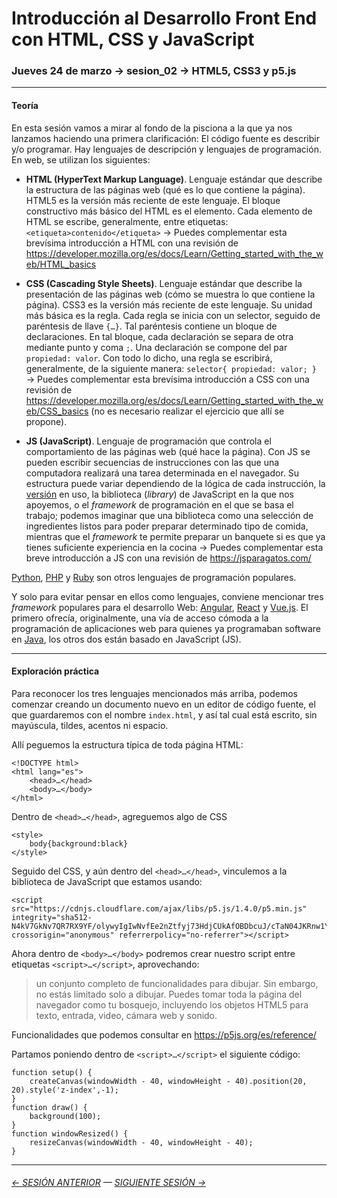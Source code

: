 # Introducción al Desarrollo Front End con HTML, CSS y JavaScript

### Jueves 24 de marzo → sesion_02 → HTML5, CSS3 y p5.js

- - - - - - - - 

#### Teoría

En esta sesión vamos a mirar al fondo de la pisciona a la que ya nos lanzamos haciendo una primera clarificación: El código fuente es describir y/o programar. Hay lenguajes de descripción y lenguajes de programación. En web, se utilizan los siguientes:

- **HTML (HyperText Markup Language)**. Lenguaje estándar que describe la estructura de las páginas web (qué es lo que contiene la página). HTML5 es la versión más reciente de este lenguaje. El bloque constructivo más básico del HTML es el elemento. Cada elemento de HTML se escribe, generalmente, entre etiquetas: `<etiqueta>contenido</etiqueta>` → Puedes complementar esta brevísima introducción a HTML con una revisión de https://developer.mozilla.org/es/docs/Learn/Getting_started_with_the_web/HTML_basics

- **CSS (Cascading Style Sheets)**. Lenguaje estándar que describe la presentación de las páginas web (cómo se muestra lo que contiene la página). CSS3 es la versión más reciente de este lenguaje. Su unidad más básica es la regla. Cada regla se inicia con un selector, seguido de paréntesis de llave `{…}`. Tal paréntesis contiene un bloque de declaraciones. En tal bloque, cada declaración se separa de otra mediante punto y coma `;`. Una declaración se compone del par `propiedad: valor`. Con todo lo dicho, una regla se escribirá, generalmente, de la siguiente manera: `selector{ propiedad: valor; }` → Puedes complementar esta brevísima introducción a CSS con una revisión de https://developer.mozilla.org/es/docs/Learn/Getting_started_with_the_web/CSS_basics (no es necesario realizar el ejercicio que allí se propone).

- **JS (JavaScript)**. Lenguaje de programación que controla el comportamiento de las páginas web (qué hace la página). Con JS se pueden escribir secuencias de instrucciones con las que una computadora realizará una tarea determinada en el navegador. Su estructura puede variar dependiendo de la lógica de cada instrucción, la [versión](https://www.w3schools.com/js/js_versions.asp) en uso, la biblioteca (*library*) de JavaScript en la que nos apoyemos, o el *framework* de programación en el que se basa el trabajo; podemos imaginar que una biblioteca como una selección de ingredientes listos para poder preparar determinado tipo de comida, mientras que el *framework* te permite preparar un banquete si es que ya tienes suficiente experiencia en la cocina → Puedes complementar esta breve introducción a JS con una revisión de https://jsparagatos.com/

[Python](https://www.python.org/), [PHP](https://www.php.net/) y [Ruby](https://www.ruby-lang.org/es/) son otros lenguajes de programación populares.

Y solo para evitar pensar en ellos como lenguajes, conviene mencionar tres *framework* populares para el desarrollo Web: [Angular](https://angular.io/), [React](https://es.reactjs.org/) y [Vue.js](https://v3.vuejs.org/). El primero ofrecía, originalmente, una vía de acceso cómoda a la programación de aplicaciones web para quienes ya programaban software en [Java](https://es.wikipedia.org/wiki/Plataforma_Java), los otros dos están basado en JavaScript (JS).

- - - - - - - - - - - - - - 

#### Exploración práctica

Para reconocer los tres lenguajes mencionados más arriba, podemos comenzar creando un documento nuevo en un editor de código fuente, el que guardaremos con el nombre `index.html`, y así tal cual está escrito, sin mayúscula, tildes, acentos ni espacio.

Allí peguemos la estructura típica de toda página HTML: 

```
<!DOCTYPE html>
<html lang="es">
    <head>…</head>
    <body>…</body>
</html>
```

Dentro de `<head>…</head>`, agreguemos algo de CSS

```
<style>
	body{background:black}
</style>
```

Seguido del CSS, y aún dentro del `<head>…</head>`, vinculemos a la biblioteca de JavaScript que estamos usando:

```
<script src="https://cdnjs.cloudflare.com/ajax/libs/p5.js/1.4.0/p5.min.js" integrity="sha512-N4kV7GkNv7QR7RX9YF/olywyIgIwNvfEe2nZtfyj73HdjCUkAfOBDbcuJ/cTaN04JKRnw1YG1wnUyNKMsNgg3g==" crossorigin="anonymous" referrerpolicy="no-referrer"></script>
```

Ahora dentro de `<body>…</body>` podremos crear nuestro script entre etiquetas `<script>…</script>`, aprovechando:

> un conjunto completo de funcionalidades para dibujar. Sin embargo, no estás limitado solo a dibujar. Puedes tomar toda la página del navegador como tu bosquejo, incluyendo los objetos HTML5 para texto, entrada, video, cámara web y sonido.

Funcionalidades que podemos consultar en https://p5js.org/es/reference/

Partamos poniendo dentro de `<script>…</script>` el siguiente código: 

```
function setup() {
	createCanvas(windowWidth - 40, windowHeight - 40).position(20, 20).style('z-index',-1);
}
function draw() {
	background(100);
}
function windowResized() { 
	resizeCanvas(windowWidth - 40, windowHeight - 40);
} 
```

- - - - - - - 

###### [← SESIÓN ANTERIOR](https://github.com/profesorfaco/front-end/tree/main/sesion_01) — [SIGUIENTE SESIÓN →](https://github.com/profesorfaco/front-end/tree/main/sesion_03)
